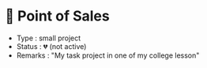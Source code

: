 &#x1F4CC; Point of Sales
===================
- Type : small project
- Status : &#x1F494; (not active)
- Remarks : "My task project in one of my college lesson"
